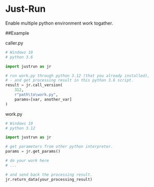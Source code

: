 # Just-Run
Enable multiple python environment work togather.

##Example

caller.py
```python
# Windows 10
# python 3.6

import justrun as jr

# run work.py through python 3.12 (that you already installed),
# - and get processing result in this python 3.6 script.
result = jr.call_version(
    312,
    r"path\to\work.py",
    params=[var, another_var]
)
```

work.py
```python
# Windows 10
# python 3.12

import justrun as jr

# get parameters from other python interpreter.
params = jr.get_params()

# do your work here
# ...

# and send back the processing result.
jr.return_data(your_processing_result)
```

